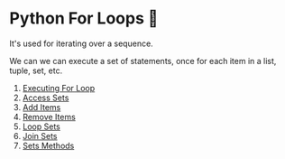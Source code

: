 # Python For Loops :snake:
It's used for iterating over a sequence.

We can we can execute a set of statements, once for each item in a list, tuple, set, etc. </br>


1.  [Executing For Loop](executing-for-loop.py)
2.  [Access Sets](access-sets.py)
3.  [Add Items](add-items.py)
4.  [Remove Items](remove-items.py)
5.  [Loop Sets](loop-sets.py)
6.  [Join Sets](join-sets.py)
7.  [Sets Methods](methods-sets.md)
